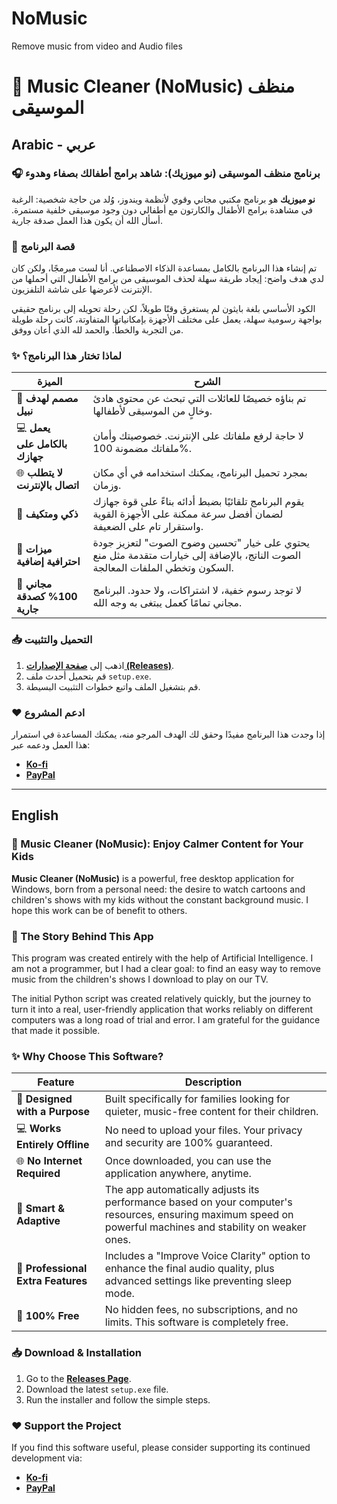 # NoMusic
Remove music from video and Audio  files
# 🎵 Music Cleaner (NoMusic) منظف الموسيقى


##  Arabic - عربي

### 🎧 برنامج منظف الموسيقى (نو ميوزيك): شاهد برامج أطفالك بصفاء وهدوء

**نو ميوزيك** هو برنامج مكتبي مجاني وقوي لأنظمة ويندوز، وُلد من حاجة شخصية: الرغبة في مشاهدة برامج الأطفال والكارتون مع أطفالي دون وجود موسيقى خلفية مستمرة. أسأل الله أن يكون هذا العمل صدقة جارية.


### 📖 قصة البرنامج

تم إنشاء هذا البرنامج بالكامل بمساعدة الذكاء الاصطناعي. أنا لست مبرمجًا، ولكن كان لدي هدف واضح: إيجاد طريقة سهلة لحذف الموسيقى من برامج الأطفال التي أحملها من الإنترنت لأعرضها على شاشة التلفزيون.

الكود الأساسي بلغة بايثون لم يستغرق وقتًا طويلاً، لكن رحلة تحويله إلى برنامج حقيقي بواجهة رسومية سهلة، يعمل على مختلف الأجهزة بإمكانياتها المتفاوتة، كانت رحلة طويلة من التجربة والخطأ. والحمد لله الذي أعان ووفق.

### ✨ لماذا تختار هذا البرنامج؟

| الميزة | الشرح |
|---|---|
| 🎯 **مصمم لهدف نبيل** | تم بناؤه خصيصًا للعائلات التي تبحث عن محتوى هادئ وخالٍ من الموسيقى لأطفالها. |
| 💻 **يعمل بالكامل على جهازك** | لا حاجة لرفع ملفاتك على الإنترنت. خصوصيتك وأمان ملفاتك مضمونة 100%. |
| 🌐 **لا يتطلب اتصال بالإنترنت** | بمجرد تحميل البرنامج، يمكنك استخدامه في أي مكان وزمان. |
| 🚀 **ذكي ومتكيف** | يقوم البرنامج تلقائيًا بضبط أدائه بناءً على قوة جهازك لضمان أفضل سرعة ممكنة على الأجهزة القوية واستقرار تام على الضعيفة. |
| 💎 **ميزات احترافية إضافية** | يحتوي على خيار "تحسين وضوح الصوت" لتعزيز جودة الصوت الناتج، بالإضافة إلى خيارات متقدمة مثل منع السكون وتخطي الملفات المعالجة. |
| 💸 **مجاني 100% كصدقة جارية** | لا توجد رسوم خفية، لا اشتراكات، ولا حدود. البرنامج مجاني تمامًا كعمل يبتغى به وجه الله. |
### 📥 التحميل والتثبيت

1.  اذهب إلى **[صفحة الإصدارات (Releases)](https://studentksuedu-my.sharepoint.com/:u:/g/personal/441106740_student_ksu_edu_sa/ES8smub4HsxNi4ig_p6FTgMBT5KMmINvAfN53-V0DYKY6A?e=MevR9G)**.
2.  قم بتحميل أحدث ملف `setup.exe`.
3.  قم بتشغيل الملف واتبع خطوات التثبيت البسيطة.



### ❤️ ادعم المشروع

إذا وجدت هذا البرنامج مفيدًا وحقق لك الهدف المرجو منه، يمكنك المساعدة في استمرار هذا العمل ودعمه عبر:
- **[Ko-fi](https://ko-fi.com/cvdesign)**
- **[PayPal](mailto:hassan_mohammed32@yahoo.com)**

---

## English

### 🎵 Music Cleaner (NoMusic): Enjoy Calmer Content for Your Kids

**Music Cleaner (NoMusic)** is a powerful, free desktop application for Windows, born from a personal need: the desire to watch cartoons and children's shows with my kids without the constant background music. I hope this work can be of benefit to others.


### 📖 The Story Behind This App

This program was created entirely with the help of Artificial Intelligence. I am not a programmer, but I had a clear goal: to find an easy way to remove music from the children's shows I download to play on our TV.

The initial Python script was created relatively quickly, but the journey to turn it into a real, user-friendly application that works reliably on different computers was a long road of trial and error. I am grateful for the guidance that made it possible.

### ✨ Why Choose This Software?

| Feature | Description |
|---|---|
| 🎯 **Designed with a Purpose** | Built specifically for families looking for quieter, music-free content for their children. |
| 💻 **Works Entirely Offline** | No need to upload your files. Your privacy and security are 100% guaranteed. |
| 🌐 **No Internet Required** | Once downloaded, you can use the application anywhere, anytime. |
| 🚀 **Smart & Adaptive** | The app automatically adjusts its performance based on your computer's resources, ensuring maximum speed on powerful machines and stability on weaker ones. |
| 💎 **Professional Extra Features** | Includes a "Improve Voice Clarity" option to enhance the final audio quality, plus advanced settings like preventing sleep mode. |
| 💸 **100% Free** | No hidden fees, no subscriptions, and no limits. This software is completely free. |

### 📥 Download & Installation

1.  Go to the **[Releases Page](https://studentksuedu-my.sharepoint.com/:u:/g/personal/441106740_student_ksu_edu_sa/ES8smub4HsxNi4ig_p6FTgMBT5KMmINvAfN53-V0DYKY6A?e=MevR9G)**.
2.  Download the latest `setup.exe` file.
3.  Run the installer and follow the simple steps.

### ❤️ Support the Project

If you find this software useful, please consider supporting its continued development via:
- **[Ko-fi](https://ko-fi.com/cvdesign)**
- **[PayPal](mailto:hassan_mohammed32@yahoo.com)**

